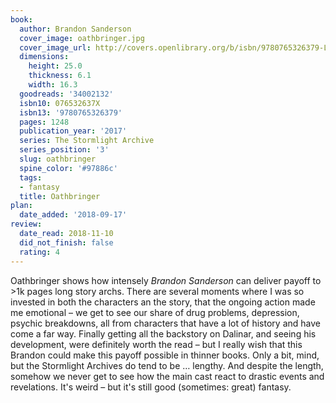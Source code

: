 ```yaml
---
book:
  author: Brandon Sanderson
  cover_image: oathbringer.jpg
  cover_image_url: http://covers.openlibrary.org/b/isbn/9780765326379-L.jpg
  dimensions:
    height: 25.0
    thickness: 6.1
    width: 16.3
  goodreads: '34002132'
  isbn10: 076532637X
  isbn13: '9780765326379'
  pages: 1248
  publication_year: '2017'
  series: The Stormlight Archive
  series_position: '3'
  slug: oathbringer
  spine_color: '#97886c'
  tags:
  - fantasy
  title: Oathbringer
plan:
  date_added: '2018-09-17'
review:
  date_read: 2018-11-10
  did_not_finish: false
  rating: 4
---
```


Oathbringer shows how intensely *Brandon Sanderson* can deliver payoff to &gt;1k pages long story archs. There are several moments where I was so invested in both the characters an the story, that the ongoing action made me emotional – we get to see our share of drug problems, depression, psychic breakdowns, all from characters that have a lot of history and have come a far way. Finally getting all the backstory on Dalinar, and seeing his development, were definitely worth the read – but I really wish that this Brandon could make this payoff possible in thinner books. Only a bit, mind, but the Stormlight Archives do tend to be … lengthy. And despite the length, somehow we never get to see how the main cast react to drastic events and revelations. It's weird – but it's still good (sometimes: great) fantasy.

